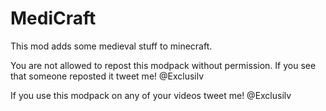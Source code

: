 # MediCraft
This mod adds some medieval stuff to minecraft.

You are not allowed to repost this modpack without permission.
If you see that someone reposted it tweet me! @Exclusilv

If you use this modpack on any of your videos tweet me! @Exclusilv
